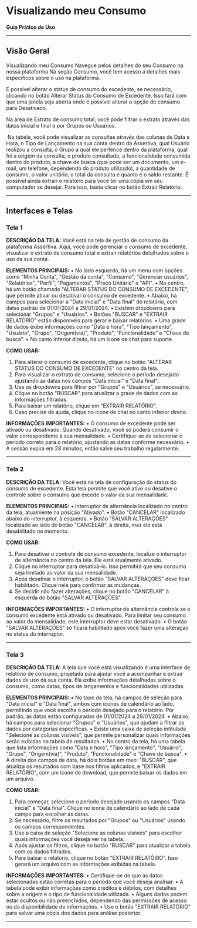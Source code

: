# Visualizando meu Consumo

**Guia Prático de Uso**

---

## Visão Geral

Visualizando meu Consumo
Navegue pelos detalhes do seu Consumo na nossa plataforma
Na seção Consumo, você tem acesso a detalhes mais específicos sobre o uso na
plataforma.

É possível alterar o status de consumo do excedente, se necessário, clicando no
botão Alterar Status do Consumo de Excedente. Isso fará com que uma janela seja
aberta onde é possível alterar a opção de consumo para Desativado.

Na área de Extrato de consumo total, você pode filtrar o extrato através das datas
inicial e final e por Grupos ou Usuários.​
​

​
Na tabela, você pode visualizar as consultas através das colunas de Data e Hora, o
Tipo de Lançamento na sua conta dentro da Assertiva, qual Usuário realizou a
consulta, o Grupo a qual ele pertence dentro da plataforma, qual foi a origem da
consulta, o produto consultado, a funcionalidade consumida dentro do produto, a
chave de busca (que pode ser um documento, um e-mail, um telefone, dependendo
do produto utilizado), a quantidade de consumo, o valor unitário, o total da consulta
e quanto é o saldo restante.
É possível ainda extrair o relatório para você ter uma cópia em seu computador se
desejar. Para isso, basta clicar no botão Extrair Relatório.

---

## Interfaces e Telas

### Tela 1

**DESCRIÇÃO DA TELA:**
Você está na tela de gestão de consumo da plataforma Assertiva. Aqui, você pode gerenciar o consumo de excedente, visualizar o extrato de consumo total e extrair relatórios detalhados sobre o uso da sua conta.

**ELEMENTOS PRINCIPAIS:**
• No lado esquerdo, há um menu com opções como "Minha Conta", "Gestão da conta", "Consumo", "Gerenciar usuários", "Relatórios", "Perfil", "Pagamentos", "Preço Unitário" e "API".
• No centro, há um botão chamado "ALTERAR STATUS DO CONSUMO DE EXCEDENTE", que permite ativar ou desativar o consumo de excedente.
• Abaixo, há campos para selecionar a "Data inicial" e "Data final" do relatório, com datas padrão de 01/01/2024 a 29/01/2024.
• Existem dropdowns para selecionar "Grupos" e "Usuários".
• Botões "BUSCAR" e "EXTRAIR RELATÓRIO" estão disponíveis para gerar e baixar relatórios.
• Uma grade de dados exibe informações como "Data e hora", "Tipo lançamento", "Usuário", "Grupo", "Origem(via)", "Produto", "Funcionalidade" e "Chave de busca".
• No canto inferior direito, há um ícone de chat para suporte.

**COMO USAR:**
1. Para alterar o consumo de excedente, clique no botão "ALTERAR STATUS DO CONSUMO DE EXCEDENTE" no centro da tela.
2. Para visualizar o extrato de consumo, selecione o período desejado ajustando as datas nos campos "Data inicial" e "Data final".
3. Use os dropdowns para filtrar por "Grupos" e "Usuários", se necessário.
4. Clique no botão "BUSCAR" para atualizar a grade de dados com as informações filtradas.
5. Para baixar um relatório, clique em "EXTRAIR RELATÓRIO".
6. Caso precise de ajuda, clique no ícone de chat no canto inferior direito.

**INFORMAÇÕES IMPORTANTES:**
• O consumo de excedente pode ser ativado ou desativado. Quando desativado, você só poderá consumir o valor correspondente à sua mensalidade.
• Certifique-se de selecionar o período correto para o relatório, ajustando as datas conforme necessário.
• A sessão expira em 28 minutos, então salve seu trabalho regularmente.

---

### Tela 2

**DESCRIÇÃO DA TELA:**
Você está na tela de configuração do status do consumo de excedente. Esta tela permite que você ative ou desative o controle sobre o consumo que excede o valor da sua mensalidade.

**ELEMENTOS PRINCIPAIS:**
• Interruptor de alternância localizado no centro da tela, atualmente na posição "Ativado".
• Botão "CANCELAR" localizado abaixo do interruptor, à esquerda.
• Botão "SALVAR ALTERAÇÕES" localizado ao lado do botão "CANCELAR", à direita, mas ele está desabilitado no momento.

**COMO USAR:**
1. Para desativar o controle de consumo excedente, localize o interruptor de alternância no centro da tela. Ele está atualmente ativado.
2. Clique no interruptor para desativá-lo. Isso permitirá que seu consumo seja limitado ao valor da sua mensalidade.
3. Após desativar o interruptor, o botão "SALVAR ALTERAÇÕES" deve ficar habilitado. Clique nele para confirmar as mudanças.
4. Se decidir não fazer alterações, clique no botão "CANCELAR" à esquerda do botão "SALVAR ALTERAÇÕES".

**INFORMAÇÕES IMPORTANTES:**
• O interruptor de alternância controla se o consumo excedente está ativado ou desativado. Para limitar seu consumo ao valor da mensalidade, este interruptor deve estar desativado.
• O botão "SALVAR ALTERAÇÕES" só ficará habilitado após você fazer uma alteração no status do interruptor.

---

### Tela 3

**DESCRIÇÃO DA TELA:**
A tela que você está visualizando é uma interface de relatório de consumo, projetada para ajudar você a acompanhar e extrair dados de uso da sua conta. Ela exibe informações detalhadas sobre o consumo, como datas, tipos de lançamentos e funcionalidades utilizadas.

**ELEMENTOS PRINCIPAIS:**
• No topo da tela, há campos de seleção para "Data inicial" e "Data final", ambos com ícones de calendário ao lado, permitindo que você escolha o período desejado para o relatório. Por padrão, as datas estão configuradas de 01/01/2024 a 29/01/2024.
• Abaixo, há campos para selecionar "Grupos" e "Usuários", que ajudam a filtrar os dados por categorias específicas.
• Existe uma caixa de seleção intitulada "Selecione as colunas visíveis", que permite personalizar quais informações serão exibidas na tabela de resultados.
• No centro da tela, há uma tabela que lista informações como "Data e hora", "Tipo lançamento", "Usuário", "Grupo", "Origem(via)", "Produto", "Funcionalidade" e "Chave de busca".
• À direita dos campos de data, há dois botões em roxo: "BUSCAR", que atualiza os resultados com base nos filtros aplicados, e "EXTRAIR RELATÓRIO", com um ícone de download, que permite baixar os dados em um arquivo.

**COMO USAR:**
1. Para começar, selecione o período desejado usando os campos "Data inicial" e "Data final". Clique no ícone de calendário ao lado de cada campo para escolher as datas.
2. Se necessário, filtre os resultados por "Grupos" ou "Usuários" usando os campos correspondentes.
3. Use a caixa de seleção "Selecione as colunas visíveis" para escolher quais informações você deseja ver na tabela.
4. Após ajustar os filtros, clique no botão "BUSCAR" para atualizar a tabela com os dados filtrados.
5. Para baixar o relatório, clique no botão "EXTRAIR RELATÓRIO". Isso gerará um arquivo com as informações exibidas na tabela.

**INFORMAÇÕES IMPORTANTES:**
• Certifique-se de que as datas selecionadas estão corretas para o período que você deseja analisar.
• A tabela pode exibir informações como créditos e débitos, com detalhes sobre a origem e o tipo de funcionalidade utilizada.
• Alguns dados podem estar ocultos ou não preenchidos, dependendo das permissões de acesso ou da disponibilidade de informações.
• Use o botão "EXTRAIR RELATÓRIO" para salvar uma cópia dos dados para análise posterior.

---

